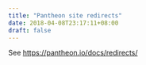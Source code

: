 ```yaml
---
title: "Pantheon site redirects"
date: 2018-04-08T23:17:11+08:00
draft: false
---
```


See https://pantheon.io/docs/redirects/
